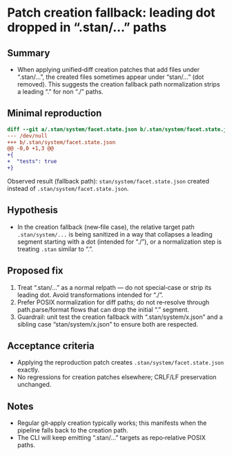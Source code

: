 # Patch creation fallback: leading dot dropped in “.stan/…” paths

## Summary
- When applying unified‑diff creation patches that add files under “.stan/…”, the created files sometimes appear under “stan/…” (dot removed). This suggests the creation fallback path normalization strips a leading “.” for non “./” paths.

## Minimal reproduction
```diff
diff --git a/.stan/system/facet.state.json b/.stan/system/facet.state.json
--- /dev/null
+++ b/.stan/system/facet.state.json
@@ -0,0 +1,3 @@
+{
+  "tests": true
+}
```
Observed result (fallback path): `stan/system/facet.state.json` created instead of `.stan/system/facet.state.json`.

## Hypothesis
- In the creation fallback (new‑file case), the relative target path `.stan/system/...` is being sanitized in a way that collapses a leading segment starting with a dot (intended for “./”), or a normalization step is treating `.stan` similar to “.”.

## Proposed fix
1) Treat “.stan/…” as a normal relpath — do not special‑case or strip its leading dot. Avoid transformations intended for “./”.
2) Prefer POSIX normalization for diff paths; do not re‑resolve through path.parse/format flows that can drop the initial “.” segment.
3) Guardrail: unit test the creation fallback with “.stan/system/x.json” and a sibling case “stan/system/x.json” to ensure both are respected.

## Acceptance criteria
- Applying the reproduction patch creates `.stan/system/facet.state.json` exactly.
- No regressions for creation patches elsewhere; CRLF/LF preservation unchanged.

## Notes
- Regular git‑apply creation typically works; this manifests when the pipeline falls back to the creation path.
- The CLI will keep emitting “.stan/…” targets as repo‑relative POSIX paths.
